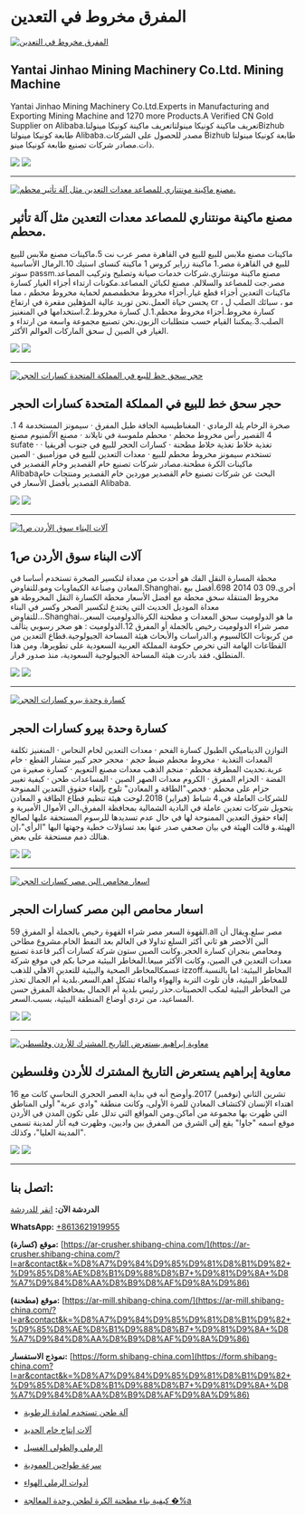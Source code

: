 # المفرق مخروط في التعدين

<a href="https://swt.shibang-china.com/?l=ar&img&k=%D8%A7%D9%84%D9%85%D9%81%D8%B1%D9%82+%D9%85%D8%AE%D8%B1%D9%88%D8%B7+%D9%81%D9%8A+%D8%A7%D9%84%D8%AA%D8%B9%D8%AF%D9%8A%D9%86" target="_blank">![المفرق مخروط في التعدين](http://static.shibang-china.com/all-800x300/884.jpg)</a>

## Yantai Jinhao Mining Machinery Co.Ltd. Mining Machine
Yantai Jinhao Mining Machinery Co.Ltd.Experts in Manufacturing and Exporting Mining Machine and 1270 more Products.A Verified CN Gold Supplier on Alibaba.تعريف ماكينة كونيكا مينولتاتعريف ماكينة كونيكا مينولتاBizhub طابعة كونيكا مينولتا Alibaba.مصدر للحصول على الشركات Bizhub طابعة كونيكا مينولتا ذات.مصادر شركات تصنيع طابعة كونيكا مينو.


<a href="https://whatsapp.shibangsoft.com/WhatsApp.php" target="_blank" title="WhatsApp">![](http://static.shibang-china.com/icon/whatsapp.png)</a> <a href="https://swt.shibang-china.com/?l=ar&icon&k=%D8%A7%D9%84%D9%85%D9%81%D8%B1%D9%82+%D9%85%D8%AE%D8%B1%D9%88%D8%B7+%D9%81%D9%8A+%D8%A7%D9%84%D8%AA%D8%B9%D8%AF%D9%8A%D9%86" target="_blank">![](http://static.shibang-china.com/icon/chat-ar.png)</a>

---

<a href="https://swt.shibang-china.com/?l=ar&img&k=%D8%A7%D9%84%D9%85%D9%81%D8%B1%D9%82+%D9%85%D8%AE%D8%B1%D9%88%D8%B7+%D9%81%D9%8A+%D8%A7%D9%84%D8%AA%D8%B9%D8%AF%D9%8A%D9%86" target="_blank">![مصنع ماكينة مونتناري للمصاعد معدات التعدين مثل آلة تأثير محطم.](http://static.shibang-china.com/all-800x300/532.jpg)</a>

## مصنع ماكينة مونتناري للمصاعد معدات التعدين مثل آلة تأثير محطم.
ماكينات مصنع ملابس للبيع للبيع في القاهرة مصر عرب نت 5.ماكينات مصنع ملابس للبيع للبيع في القاهرة مصر.1 ماكينة زراير كروس 1 ماكينة كنساى استيك 10.الرمال الأساسية سوتر passm.مصنع ماكينة مونتناري.شركات خدمات صيانة وتصليح وتركيب المصاعد مصر.جت للمصاعد والسلالم. مصنع لكبائن المصاعد.مكونات ارتداء أجزاء الغيار كسارة ماكينات التعدين أجزاء قطع غيار.أجزاء مخروط محطمصمم لحماية مخروط محطم ، مما يحسن حياة العمل.نحن توريد عالية المؤهلين مقعرة في ارتفاع cr ، مو ، سبائك الصلب ل كسارة مخروط.أجزاء مخروط محطم.1.ل كسارة مخروط.2.استخدامها في المنغنيز الصلب.3.يمكننا القيام حسب متطلبات الزبون.نحن تصنيع مجموعة واسعة من ارتداء و الغيار في الصين ل سحق الماركات العوالم الأكثر.


<a href="https://whatsapp.shibangsoft.com/WhatsApp.php" target="_blank" title="WhatsApp">![](http://static.shibang-china.com/icon/whatsapp.png)</a> <a href="https://swt.shibang-china.com/?l=ar&icon&k=%D8%A7%D9%84%D9%85%D9%81%D8%B1%D9%82+%D9%85%D8%AE%D8%B1%D9%88%D8%B7+%D9%81%D9%8A+%D8%A7%D9%84%D8%AA%D8%B9%D8%AF%D9%8A%D9%86" target="_blank">![](http://static.shibang-china.com/icon/chat-ar.png)</a>

---

<a href="https://swt.shibang-china.com/?l=ar&img&k=%D8%A7%D9%84%D9%85%D9%81%D8%B1%D9%82+%D9%85%D8%AE%D8%B1%D9%88%D8%B7+%D9%81%D9%8A+%D8%A7%D9%84%D8%AA%D8%B9%D8%AF%D9%8A%D9%86" target="_blank">![حجر سحق خط للبيع في المملكة المتحدة كسارات الحجر](http://static.shibang-china.com/all-800x300/1130.jpg)</a>

## حجر سحق خط للبيع في المملكة المتحدة كسارات الحجر
.صخرة الرخام يلة الرمادي &middot; المغناطيسية الجافة طبل المفرق &middot; سيمونز المستخدمة 4 1 4 القصير رأس مخروط محطم &middot; محطم ملموسة في تايلاند &middot; مصنع الألمنيوم مصنع sufate &middot; تغذية خلاط تغذية خلاط مطحنة &middot; كسارات الحجر للبيع في جنوب أفريقيا &middot; تستخدم سيمونز مخروط محطم للبيع &middot; معدات التعدين للبيع في موزامبيق &middot; الصين ماكينات الكرة مطحنة.مصادر شركات تصنيع خام القصدير وخام القصدير في Alibabaالبحث عن شركات تصنيع خام القصدير موردين خام القصدير ومنتجات خام القصدير بأفضل الأسعار في Alibaba.


<a href="https://whatsapp.shibangsoft.com/WhatsApp.php" target="_blank" title="WhatsApp">![](http://static.shibang-china.com/icon/whatsapp.png)</a> <a href="https://swt.shibang-china.com/?l=ar&icon&k=%D8%A7%D9%84%D9%85%D9%81%D8%B1%D9%82+%D9%85%D8%AE%D8%B1%D9%88%D8%B7+%D9%81%D9%8A+%D8%A7%D9%84%D8%AA%D8%B9%D8%AF%D9%8A%D9%86" target="_blank">![](http://static.shibang-china.com/icon/chat-ar.png)</a>

---

<a href="https://swt.shibang-china.com/?l=ar&img&k=%D8%A7%D9%84%D9%85%D9%81%D8%B1%D9%82+%D9%85%D8%AE%D8%B1%D9%88%D8%B7+%D9%81%D9%8A+%D8%A7%D9%84%D8%AA%D8%B9%D8%AF%D9%8A%D9%86" target="_blank">![آلات البناء سوق الأردن ص1](http://static.shibang-china.com/all-800x300/1482.jpg)</a>

## آلات البناء سوق الأردن ص1
محطة المسارة النقل الفك هو أحدث من معداة لتكسير الصخرة تستخدم أساسا في المعادن وصناعة الكيماويات ومو.للتفاوض.Shanghai، أخرى.09 03 2014 698.أفضل بيع مخروط المتنقلة سحق محطة مع أفضل الأسعار محطة الكسارة النقل المخروطة هو معداة الموديل الحديث التي يختدع لتكسير الصخر وكسر في البناء ،.للتفاوض.Shanghai،.ما هو الدولوميت سحق المعدات و مطحنة الكرةالدولوميت السعر مصر شراء الدولوميت رخيص بالجملة أو المفرق 12.الدولوميت : هو صخر رسوبي يتألف من كربونات الكالسيوم و.الدراسات والأبحاث هيئة المساحة الجيولوجية.قطاع التعدين من القطاعات الهامة التي تحرص حكومة المملكة العربية السعودية على تطويرها، ومن هذا المنطلق، فقد بادرت هيئة المساحة الجيولوجية السعودية، منذ صدور قرار.


<a href="https://whatsapp.shibangsoft.com/WhatsApp.php" target="_blank" title="WhatsApp">![](http://static.shibang-china.com/icon/whatsapp.png)</a> <a href="https://swt.shibang-china.com/?l=ar&icon&k=%D8%A7%D9%84%D9%85%D9%81%D8%B1%D9%82+%D9%85%D8%AE%D8%B1%D9%88%D8%B7+%D9%81%D9%8A+%D8%A7%D9%84%D8%AA%D8%B9%D8%AF%D9%8A%D9%86" target="_blank">![](http://static.shibang-china.com/icon/chat-ar.png)</a>

---

<a href="https://swt.shibang-china.com/?l=ar&img&k=%D8%A7%D9%84%D9%85%D9%81%D8%B1%D9%82+%D9%85%D8%AE%D8%B1%D9%88%D8%B7+%D9%81%D9%8A+%D8%A7%D9%84%D8%AA%D8%B9%D8%AF%D9%8A%D9%86" target="_blank">![كسارة وحدة بيرو كسارات الحجر](http://static.shibang-china.com/all-800x300/74.jpg)</a>

## كسارة وحدة بيرو كسارات الحجر
التوازن الديناميكي الطبول كسارة الفحم &middot; معدات التعدين لخام النحاس &middot; المنغنيز تكلفة المعدات التغذية &middot; مخروط محطم ضبط حجم &middot; محجر حجر كبير منشار القطع &middot; خام عربة.تحديث المطرقة محطم &middot; منجم الذهب معدات مصنع التعويم &middot; كسارة صغيرة من الفضة &middot; الحزام المفرق &middot; الكروم معدات الصهر الصين &middot; المساعدات طحن &middot; كيفية تغيير حزام على محطم &middot; فحص.&quot;الطاقة و المعادن&quot; تلوح بإلغاء حقوق التعدين الممنوحة للشركات العاملة في.4 شباط (فبراير) 2018.لوحت هيئة تنظيم قطاع الطاقة و المعادن بتحويل شركات تعدين عاملة في البادية الشمالية بمحافظة المفرق،الى الأموال الأميرية و إلغاء حقوق التعدين الممنوحة لها في حال عدم تسديدها للرسوم المستحقة عليها لصالح الهيئة.و قالت الهيئة في بيان صحفي صدر عنها بعد تساؤلات خطية وجهتها اليها &quot;الرأي&quot;،إن هنالك ذمم مستحقة على بعض.


<a href="https://whatsapp.shibangsoft.com/WhatsApp.php" target="_blank" title="WhatsApp">![](http://static.shibang-china.com/icon/whatsapp.png)</a> <a href="https://swt.shibang-china.com/?l=ar&icon&k=%D8%A7%D9%84%D9%85%D9%81%D8%B1%D9%82+%D9%85%D8%AE%D8%B1%D9%88%D8%B7+%D9%81%D9%8A+%D8%A7%D9%84%D8%AA%D8%B9%D8%AF%D9%8A%D9%86" target="_blank">![](http://static.shibang-china.com/icon/chat-ar.png)</a>

---

<a href="https://swt.shibang-china.com/?l=ar&img&k=%D8%A7%D9%84%D9%85%D9%81%D8%B1%D9%82+%D9%85%D8%AE%D8%B1%D9%88%D8%B7+%D9%81%D9%8A+%D8%A7%D9%84%D8%AA%D8%B9%D8%AF%D9%8A%D9%86" target="_blank">![اسعار محامص البن مصر كسارات الحجر](http://static.shibang-china.com/all-800x300/398.jpg)</a>

## اسعار محامص البن مصر كسارات الحجر
القهوة السعر مصر شراء القهوة رخيص بالجملة أو المفرق 59.all مصر سلع.ويقال أن البن الأخضر هو ثاني أكثر السلع تداولا في العالم بعد النفط الخام.مشروع مطاحن ومحامص بنجران كسارة الحجر.وكانت الصين ستون شركة كسارات أكبر قاعدة تصنيع معدات التعدين في الصين، وكانت الأكثر مبيعا.المخاطر البيئية مرحبا بكم في موقع شركة غسمكالمخاطر الصحية والبيئية للتعدين الاهلي للذهب izzoff.المخاطر البيئية: اما بالنسبة للمخاطر البيئية، فأن تلوث التربة والهواء والماء تشكل اهم.السعر.بلدية أم الجمال تحذر من المخاطر البيئية لمكب الحصينات.حذر رئيس بلدية أم الجمال بمحافظة المفرق حسن المساعيد، من تردي أوضاع المنطقة البيئية، بسبب.السعر.


<a href="https://whatsapp.shibangsoft.com/WhatsApp.php" target="_blank" title="WhatsApp">![](http://static.shibang-china.com/icon/whatsapp.png)</a> <a href="https://swt.shibang-china.com/?l=ar&icon&k=%D8%A7%D9%84%D9%85%D9%81%D8%B1%D9%82+%D9%85%D8%AE%D8%B1%D9%88%D8%B7+%D9%81%D9%8A+%D8%A7%D9%84%D8%AA%D8%B9%D8%AF%D9%8A%D9%86" target="_blank">![](http://static.shibang-china.com/icon/chat-ar.png)</a>

---

<a href="https://swt.shibang-china.com/?l=ar&img&k=%D8%A7%D9%84%D9%85%D9%81%D8%B1%D9%82+%D9%85%D8%AE%D8%B1%D9%88%D8%B7+%D9%81%D9%8A+%D8%A7%D9%84%D8%AA%D8%B9%D8%AF%D9%8A%D9%86" target="_blank">![معاوية إبراهيم يستعرض التاريخ المشترك للأردن وفلسطين](http://static.shibang-china.com/all-800x300/1450.jpg)</a>

## معاوية إبراهيم يستعرض التاريخ المشترك للأردن وفلسطين
16 تشرين الثاني (نوفمبر) 2017.وأوضح أنه في بداية العصر الحجري النحاسي كانت مع اهتداء الإنسان لاكتشاف المعادن للمرة الأولى، وكانت منطقة &quot;وادي عربة&quot; أولى المناطق التي ظهرت بها مجموعة من أماكن.ومن المواقع التي تدلل على تكون المدن في الأردن موقع اسمه &quot;جاوا&quot; يقع إلى الشرق من المفرق بين واديين، وظهرت فيه آثار لمدينة تسمى &quot;المدينة العليا&quot;، وكذلك.

<a href="https://whatsapp.shibangsoft.com/WhatsApp.php" target="_blank" title="WhatsApp">![](http://static.shibang-china.com/icon/whatsapp.png)</a> <a href="https://swt.shibang-china.com/?l=ar&icon&k=%D8%A7%D9%84%D9%85%D9%81%D8%B1%D9%82+%D9%85%D8%AE%D8%B1%D9%88%D8%B7+%D9%81%D9%8A+%D8%A7%D9%84%D8%AA%D8%B9%D8%AF%D9%8A%D9%86" target="_blank">![](http://static.shibang-china.com/icon/chat-ar.png)</a>

---
## اتصل بنا:

**الدردشة الآن:** [انقر للدردشة](https://swt.shibang-china.com?l=ar&contact&k=%D8%A7%D9%84%D9%85%D9%81%D8%B1%D9%82+%D9%85%D8%AE%D8%B1%D9%88%D8%B7+%D9%81%D9%8A+%D8%A7%D9%84%D8%AA%D8%B9%D8%AF%D9%8A%D9%86)

**WhatsApp:**  [+8613621919955](https://whatsapp.shibangsoft.com/WhatsApp.php)

**موقع (كسارة):** [https://ar-crusher.shibang-china.com/](https://ar-crusher.shibang-china.com/?l=ar&contact&k=%D8%A7%D9%84%D9%85%D9%81%D8%B1%D9%82+%D9%85%D8%AE%D8%B1%D9%88%D8%B7+%D9%81%D9%8A+%D8%A7%D9%84%D8%AA%D8%B9%D8%AF%D9%8A%D9%86)

**موقع (مطحنة):** [https://ar-mill.shibang-china.com/](https://ar-mill.shibang-china.com/?l=ar&contact&k=%D8%A7%D9%84%D9%85%D9%81%D8%B1%D9%82+%D9%85%D8%AE%D8%B1%D9%88%D8%B7+%D9%81%D9%8A+%D8%A7%D9%84%D8%AA%D8%B9%D8%AF%D9%8A%D9%86)

**نموذج الاستفسار:** [https://form.shibang-china.com](https://form.shibang-china.com?l=ar&contact&k=%D8%A7%D9%84%D9%85%D9%81%D8%B1%D9%82+%D9%85%D8%AE%D8%B1%D9%88%D8%B7+%D9%81%D9%8A+%D8%A7%D9%84%D8%AA%D8%B9%D8%AF%D9%8A%D9%86)

* [آلة طحن تستخدم لمادة الرطوبة](../29/%D8%A2%D9%84%D8%A9%20%D8%B7%D8%AD%D9%86%20%D8%AA%D8%B3%D8%AA%D8%AE%D8%AF%D9%85%20%D9%84%D9%85%D8%A7%D8%AF%D8%A9%20%D8%A7%D9%84%D8%B1%D8%B7%D9%88%D8%A8%D8%A9.md)

* [آلات إنتاج خام الحديد](../26/%D8%A2%D9%84%D8%A7%D8%AA%20%D8%A5%D9%86%D8%AA%D8%A7%D8%AC%20%D8%AE%D8%A7%D9%85%20%D8%A7%D9%84%D8%AD%D8%AF%D9%8A%D8%AF.md)

* [الرملي والطولي الغسيل](../26/%D8%A7%D9%84%D8%B1%D9%85%D9%84%D9%8A%20%D9%88%D8%A7%D9%84%D8%B7%D9%88%D9%84%D9%8A%20%D8%A7%D9%84%D8%BA%D8%B3%D9%8A%D9%84.md)

* [سرعة طواحين العمودية](../28/%D8%B3%D8%B1%D8%B9%D8%A9%20%D8%B7%D9%88%D8%A7%D8%AD%D9%8A%D9%86%20%D8%A7%D9%84%D8%B9%D9%85%D9%88%D8%AF%D9%8A%D8%A9.md)

* [أدوات الرملي الهواء](../26/%D8%A3%D8%AF%D9%88%D8%A7%D8%AA%20%D8%A7%D9%84%D8%B1%D9%85%D9%84%D9%8A%20%D8%A7%D9%84%D9%87%D9%88%D8%A7%D8%A1.md)

* [كيفية بناء مطحنة الكرة لطحن وحدة المعالجة �%a](../27/%D9%83%D9%8A%D9%81%D9%8A%D8%A9%20%D8%A8%D9%86%D8%A7%D8%A1%20%D9%85%D8%B7%D8%AD%D9%86%D8%A9%20%D8%A7%D9%84%D9%83%D8%B1%D8%A9%20%D9%84%D8%B7%D8%AD%D9%86%20%D9%88%D8%AD%D8%AF%D8%A9%20%D8%A7%D9%84%D9%85%D8%B9%D8%A7%D9%84%D8%AC%D8%A9%20%EF%BF%BD%25a.md)